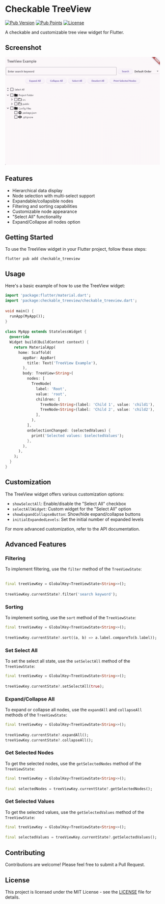 # Checkable TreeView

[![Pub Version](https://img.shields.io/pub/v/checkable_treeview?color=blue&logo=dart)](https://pub.dev/packages/checkable_treeview)
[![Pub Points](https://img.shields.io/pub/points/checkable_treeview?color=blue&logo=dart)](https://pub.dev/packages/checkable_treeview)
[![License](https://img.shields.io/github/license/monkeyWie/flutter_treeview)](https://github.com/monkeyWie/flutter_treeview/blob/main/LICENSE)

A checkable and customizable tree view widget for Flutter.

## Screenshot

![](example/screenshots/example.gif)

## Features

- Hierarchical data display
- Node selection with multi-select support
- Expandable/collapsible nodes
- Filtering and sorting capabilities
- Customizable node appearance
- "Select All" functionality
- Expand/Collapse all nodes option

## Getting Started

To use the TreeView widget in your Flutter project, follow these steps:

```
flutter pub add checkable_treeview
```

## Usage

Here's a basic example of how to use the TreeView widget:

```dart
import 'package:flutter/material.dart';
import 'package:checkable_treeview/checkable_treeview.dart';

void main() {
  runApp(MyApp());
}

class MyApp extends StatelessWidget {
  @override
  Widget build(BuildContext context) {
    return MaterialApp(
      home: Scaffold(
        appBar: AppBar(
          title: Text('TreeView Example'),
        ),
        body: TreeView<String>(
          nodes: [
            TreeNode(
              label: 'Root',
              value: 'root',
              children: [
                TreeNode<String>(label: 'Child 1', value: 'child1'),
                TreeNode<String>(label: 'Child 2', value: 'child2'),
              ],
            ),
          ],
          onSelectionChanged: (selectedValues) {
            print('Selected values: $selectedValues');
          },
        ),
      ),
    );
  }
}
```

## Customization

The TreeView widget offers various customization options:

- `showSelectAll`: Enable/disable the "Select All" checkbox
- `selectAllWidget`: Custom widget for the "Select All" option
- `showExpandCollapseButton`: Show/hide expand/collapse buttons
- `initialExpandedLevels`: Set the initial number of expanded levels

For more advanced customization, refer to the API documentation.

## Advanced Features

### Filtering

To implement filtering, use the `filter` method of the `TreeViewState`:

```dart

final treeViewKey = GlobalKey<TreeViewState<String>>();

treeViewKey.currentState?.filter('search keyword');
```

### Sorting

To implement sorting, use the `sort` method of the `TreeViewState`:

```dart
final treeViewKey = GlobalKey<TreeViewState<String>>();

treeViewKey.currentState?.sort((a, b) => a.label.compareTo(b.label));
```

### Set Select All

To set the select all state, use the `setSelectAll` method of the `TreeViewState`:

```dart
final treeViewKey = GlobalKey<TreeViewState<String>>();

treeViewKey.currentState?.setSelectAll(true);
```

### Expand/Collapse All

To expand or collapse all nodes, use the `expandAll` and `collapseAll` methods of the `TreeViewState`:

```dart
final treeViewKey = GlobalKey<TreeViewState<String>>();

treeViewKey.currentState?.expandAll();
treeViewKey.currentState?.collapseAll();
```

### Get Selected Nodes

To get the selected nodes, use the `getSelectedNodes` method of the `TreeViewState`:

```dart
final treeViewKey = GlobalKey<TreeViewState<String>>();

final selectedNodes = treeViewKey.currentState?.getSelectedNodes();
```

### Get Selected Values

To get the selected values, use the `getSelectedValues` method of the `TreeViewState`:

```dart
final treeViewKey = GlobalKey<TreeViewState<String>>();

final selectedValues = treeViewKey.currentState?.getSelectedValues();
```

## Contributing

Contributions are welcome! Please feel free to submit a Pull Request.

## License

This project is licensed under the MIT License - see the [LICENSE](LICENSE) file for details.
